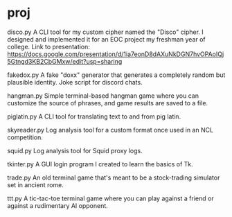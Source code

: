 # proj

disco.py
A CLI tool for my custom cipher named the "Disco" cipher. I designed and implemented it for an EOC project my freshman year of college.
Link to presentation: https://docs.google.com/presentation/d/1ia7eonD8dAXuNkDGN7hvOPAoIQj5Gtngd3KB2CbGMxw/edit?usp=sharing

fakedox.py
A fake "doxx" generator that generates a completely random but plausible identity. Joke script for discord chats.

hangman.py
Simple terminal-based hangman game where you can customize the source of phrases, and game results are saved to a file.

piglatin.py
A CLI tool for translating text to and from pig latin.

skyreader.py
Log analysis tool for a custom format once used in an NCL competition.

squid.py
Log analysis tool for Squid proxy logs.

tkinter.py
A GUI login program I created to learn the basics of Tk.

trade.py
An old terminal game that's meant to be a stock-trading simulator set in ancient rome.

ttt.py
A tic-tac-toe terminal game where you can play against a friend or against a rudimentary AI opponent.
